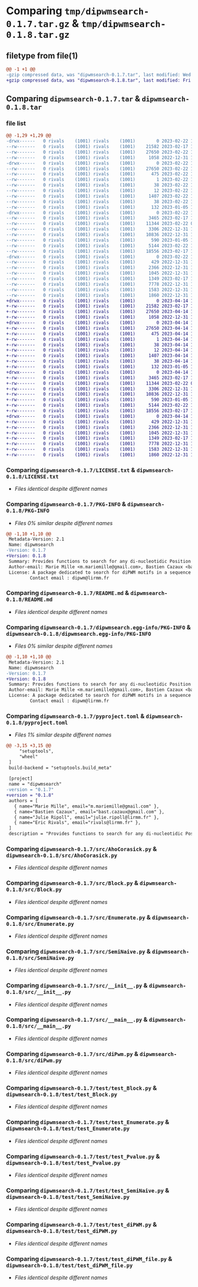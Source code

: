 # Comparing `tmp/dipwmsearch-0.1.7.tar.gz` & `tmp/dipwmsearch-0.1.8.tar.gz`

## filetype from file(1)

```diff
@@ -1 +1 @@
-gzip compressed data, was "dipwmsearch-0.1.7.tar", last modified: Wed Feb 22 17:27:51 2023, max compression
+gzip compressed data, was "dipwmsearch-0.1.8.tar", last modified: Fri Apr 14 16:50:17 2023, max compression
```

## Comparing `dipwmsearch-0.1.7.tar` & `dipwmsearch-0.1.8.tar`

### file list

```diff
@@ -1,29 +1,29 @@
-drwx------   0 rivals    (1001) rivals    (1001)        0 2023-02-22 17:27:51.204840 dipwmsearch-0.1.7/
--rw-------   0 rivals    (1001) rivals    (1001)    21582 2023-02-17 15:45:14.000000 dipwmsearch-0.1.7/LICENSE.txt
--rw-------   0 rivals    (1001) rivals    (1001)    27650 2023-02-22 17:27:51.204840 dipwmsearch-0.1.7/PKG-INFO
--rw-------   0 rivals    (1001) rivals    (1001)     1058 2022-12-31 18:32:39.000000 dipwmsearch-0.1.7/README.md
-drwx------   0 rivals    (1001) rivals    (1001)        0 2023-02-22 17:27:51.200840 dipwmsearch-0.1.7/dipwmsearch.egg-info/
--rw-------   0 rivals    (1001) rivals    (1001)    27650 2023-02-22 17:27:51.000000 dipwmsearch-0.1.7/dipwmsearch.egg-info/PKG-INFO
--rw-------   0 rivals    (1001) rivals    (1001)      475 2023-02-22 17:27:51.000000 dipwmsearch-0.1.7/dipwmsearch.egg-info/SOURCES.txt
--rw-------   0 rivals    (1001) rivals    (1001)        1 2023-02-22 17:27:51.000000 dipwmsearch-0.1.7/dipwmsearch.egg-info/dependency_links.txt
--rw-------   0 rivals    (1001) rivals    (1001)       38 2023-02-22 17:27:51.000000 dipwmsearch-0.1.7/dipwmsearch.egg-info/requires.txt
--rw-------   0 rivals    (1001) rivals    (1001)       12 2023-02-22 17:27:51.000000 dipwmsearch-0.1.7/dipwmsearch.egg-info/top_level.txt
--rw-------   0 rivals    (1001) rivals    (1001)     1407 2023-02-22 17:00:23.000000 dipwmsearch-0.1.7/pyproject.toml
--rw-------   0 rivals    (1001) rivals    (1001)       38 2023-02-22 17:27:51.204840 dipwmsearch-0.1.7/setup.cfg
--rw-------   0 rivals    (1001) rivals    (1001)      132 2023-01-05 13:30:16.000000 dipwmsearch-0.1.7/setup.py
-drwx------   0 rivals    (1001) rivals    (1001)        0 2023-02-22 17:27:51.200840 dipwmsearch-0.1.7/src/
--rw-------   0 rivals    (1001) rivals    (1001)     3465 2023-02-17 15:45:14.000000 dipwmsearch-0.1.7/src/AhoCorasick.py
--rw-------   0 rivals    (1001) rivals    (1001)    11344 2023-02-22 09:25:42.000000 dipwmsearch-0.1.7/src/Block.py
--rw-------   0 rivals    (1001) rivals    (1001)     3306 2022-12-31 18:32:39.000000 dipwmsearch-0.1.7/src/Enumerate.py
--rw-------   0 rivals    (1001) rivals    (1001)    10836 2022-12-31 18:32:39.000000 dipwmsearch-0.1.7/src/SemiNaive.py
--rw-------   0 rivals    (1001) rivals    (1001)      590 2023-01-05 13:30:16.000000 dipwmsearch-0.1.7/src/__init__.py
--rw-------   0 rivals    (1001) rivals    (1001)     5144 2023-02-22 10:20:38.000000 dipwmsearch-0.1.7/src/__main__.py
--rw-------   0 rivals    (1001) rivals    (1001)    18556 2023-02-17 15:45:14.000000 dipwmsearch-0.1.7/src/diPwm.py
-drwx------   0 rivals    (1001) rivals    (1001)        0 2023-02-22 17:27:51.200840 dipwmsearch-0.1.7/test/
--rw-------   0 rivals    (1001) rivals    (1001)      429 2022-12-31 18:32:39.000000 dipwmsearch-0.1.7/test/test_Aho.py
--rw-------   0 rivals    (1001) rivals    (1001)     2366 2022-12-31 18:32:39.000000 dipwmsearch-0.1.7/test/test_Block.py
--rw-------   0 rivals    (1001) rivals    (1001)     1045 2022-12-31 18:32:39.000000 dipwmsearch-0.1.7/test/test_Enumerate.py
--rw-------   0 rivals    (1001) rivals    (1001)     1349 2023-02-17 15:45:14.000000 dipwmsearch-0.1.7/test/test_Pvalue.py
--rw-------   0 rivals    (1001) rivals    (1001)     7778 2022-12-31 18:32:39.000000 dipwmsearch-0.1.7/test/test_SemiNaive.py
--rw-------   0 rivals    (1001) rivals    (1001)     1583 2022-12-31 18:32:39.000000 dipwmsearch-0.1.7/test/test_diPWM.py
--rw-------   0 rivals    (1001) rivals    (1001)     1860 2022-12-31 18:32:39.000000 dipwmsearch-0.1.7/test/test_diPWM_file.py
+drwx------   0 rivals    (1001) rivals    (1001)        0 2023-04-14 16:50:17.934685 dipwmsearch-0.1.8/
+-rw-------   0 rivals    (1001) rivals    (1001)    21582 2023-02-17 15:45:14.000000 dipwmsearch-0.1.8/LICENSE.txt
+-rw-------   0 rivals    (1001) rivals    (1001)    27650 2023-04-14 16:50:17.934685 dipwmsearch-0.1.8/PKG-INFO
+-rw-------   0 rivals    (1001) rivals    (1001)     1058 2022-12-31 18:32:39.000000 dipwmsearch-0.1.8/README.md
+drwx------   0 rivals    (1001) rivals    (1001)        0 2023-04-14 16:50:17.934685 dipwmsearch-0.1.8/dipwmsearch.egg-info/
+-rw-------   0 rivals    (1001) rivals    (1001)    27650 2023-04-14 16:50:17.000000 dipwmsearch-0.1.8/dipwmsearch.egg-info/PKG-INFO
+-rw-------   0 rivals    (1001) rivals    (1001)      475 2023-04-14 16:50:17.000000 dipwmsearch-0.1.8/dipwmsearch.egg-info/SOURCES.txt
+-rw-------   0 rivals    (1001) rivals    (1001)        1 2023-04-14 16:50:17.000000 dipwmsearch-0.1.8/dipwmsearch.egg-info/dependency_links.txt
+-rw-------   0 rivals    (1001) rivals    (1001)       38 2023-04-14 16:50:17.000000 dipwmsearch-0.1.8/dipwmsearch.egg-info/requires.txt
+-rw-------   0 rivals    (1001) rivals    (1001)       12 2023-04-14 16:50:17.000000 dipwmsearch-0.1.8/dipwmsearch.egg-info/top_level.txt
+-rw-------   0 rivals    (1001) rivals    (1001)     1407 2023-04-14 16:50:10.000000 dipwmsearch-0.1.8/pyproject.toml
+-rw-------   0 rivals    (1001) rivals    (1001)       38 2023-04-14 16:50:17.934685 dipwmsearch-0.1.8/setup.cfg
+-rw-------   0 rivals    (1001) rivals    (1001)      132 2023-01-05 13:30:16.000000 dipwmsearch-0.1.8/setup.py
+drwx------   0 rivals    (1001) rivals    (1001)        0 2023-04-14 16:50:17.934685 dipwmsearch-0.1.8/src/
+-rw-------   0 rivals    (1001) rivals    (1001)     3465 2023-02-17 15:45:14.000000 dipwmsearch-0.1.8/src/AhoCorasick.py
+-rw-------   0 rivals    (1001) rivals    (1001)    11344 2023-02-22 09:25:42.000000 dipwmsearch-0.1.8/src/Block.py
+-rw-------   0 rivals    (1001) rivals    (1001)     3306 2022-12-31 18:32:39.000000 dipwmsearch-0.1.8/src/Enumerate.py
+-rw-------   0 rivals    (1001) rivals    (1001)    10836 2022-12-31 18:32:39.000000 dipwmsearch-0.1.8/src/SemiNaive.py
+-rw-------   0 rivals    (1001) rivals    (1001)      590 2023-01-05 13:30:16.000000 dipwmsearch-0.1.8/src/__init__.py
+-rw-------   0 rivals    (1001) rivals    (1001)     5144 2023-02-22 10:20:38.000000 dipwmsearch-0.1.8/src/__main__.py
+-rw-------   0 rivals    (1001) rivals    (1001)    18556 2023-02-17 15:45:14.000000 dipwmsearch-0.1.8/src/diPwm.py
+drwx------   0 rivals    (1001) rivals    (1001)        0 2023-04-14 16:50:17.934685 dipwmsearch-0.1.8/test/
+-rw-------   0 rivals    (1001) rivals    (1001)      429 2022-12-31 18:32:39.000000 dipwmsearch-0.1.8/test/test_Aho.py
+-rw-------   0 rivals    (1001) rivals    (1001)     2366 2022-12-31 18:32:39.000000 dipwmsearch-0.1.8/test/test_Block.py
+-rw-------   0 rivals    (1001) rivals    (1001)     1045 2022-12-31 18:32:39.000000 dipwmsearch-0.1.8/test/test_Enumerate.py
+-rw-------   0 rivals    (1001) rivals    (1001)     1349 2023-02-17 15:45:14.000000 dipwmsearch-0.1.8/test/test_Pvalue.py
+-rw-------   0 rivals    (1001) rivals    (1001)     7778 2022-12-31 18:32:39.000000 dipwmsearch-0.1.8/test/test_SemiNaive.py
+-rw-------   0 rivals    (1001) rivals    (1001)     1583 2022-12-31 18:32:39.000000 dipwmsearch-0.1.8/test/test_diPWM.py
+-rw-------   0 rivals    (1001) rivals    (1001)     1860 2022-12-31 18:32:39.000000 dipwmsearch-0.1.8/test/test_diPWM_file.py
```

### Comparing `dipwmsearch-0.1.7/LICENSE.txt` & `dipwmsearch-0.1.8/LICENSE.txt`

 * *Files identical despite different names*

### Comparing `dipwmsearch-0.1.7/PKG-INFO` & `dipwmsearch-0.1.8/PKG-INFO`

 * *Files 0% similar despite different names*

```diff
@@ -1,10 +1,10 @@
 Metadata-Version: 2.1
 Name: dipwmsearch
-Version: 0.1.7
+Version: 0.1.8
 Summary: Provides functions to search for any di-nucleotidic Position Weight Matrix (di-PWM) in a genomic sequence (IUPAC compliant).
 Author-email: Marie Mille <m.mariemille@gmail.com>, Bastien Cazaux <bast.cazaux@gmail.com>, Julie Ripoll <julie.ripoll@lirmm.fr>, Eric Rivals <rivals@lirmm.fr>
 License: A package dedicated to search for diPWM motifs in a sequence or a text. Copyright CNRS 2021-; by Marie Mille, Bastien Cazaux, Julie Ripoll and Eric Rivals.
         Contact email : dipwm@lirmm.fr
```

### Comparing `dipwmsearch-0.1.7/README.md` & `dipwmsearch-0.1.8/README.md`

 * *Files identical despite different names*

### Comparing `dipwmsearch-0.1.7/dipwmsearch.egg-info/PKG-INFO` & `dipwmsearch-0.1.8/dipwmsearch.egg-info/PKG-INFO`

 * *Files 0% similar despite different names*

```diff
@@ -1,10 +1,10 @@
 Metadata-Version: 2.1
 Name: dipwmsearch
-Version: 0.1.7
+Version: 0.1.8
 Summary: Provides functions to search for any di-nucleotidic Position Weight Matrix (di-PWM) in a genomic sequence (IUPAC compliant).
 Author-email: Marie Mille <m.mariemille@gmail.com>, Bastien Cazaux <bast.cazaux@gmail.com>, Julie Ripoll <julie.ripoll@lirmm.fr>, Eric Rivals <rivals@lirmm.fr>
 License: A package dedicated to search for diPWM motifs in a sequence or a text. Copyright CNRS 2021-; by Marie Mille, Bastien Cazaux, Julie Ripoll and Eric Rivals.
         Contact email : dipwm@lirmm.fr
```

### Comparing `dipwmsearch-0.1.7/pyproject.toml` & `dipwmsearch-0.1.8/pyproject.toml`

 * *Files 1% similar despite different names*

```diff
@@ -3,15 +3,15 @@
     "setuptools",
     "wheel"
 ]
 build-backend = "setuptools.build_meta"
 
 [project]
 name = "dipwmsearch"
-version = "0.1.7"
+version = "0.1.8"
 authors = [
   { name="Marie Mille", email="m.mariemille@gmail.com" },
   { name="Bastien Cazaux", email="bast.cazaux@gmail.com" },
   { name="Julie Ripoll", email="julie.ripoll@lirmm.fr" },
   { name="Eric Rivals", email="rivals@lirmm.fr" },
 ]
 description = "Provides functions to search for any di-nucleotidic Position Weight Matrix (di-PWM) in a genomic sequence (IUPAC compliant)."
```

### Comparing `dipwmsearch-0.1.7/src/AhoCorasick.py` & `dipwmsearch-0.1.8/src/AhoCorasick.py`

 * *Files identical despite different names*

### Comparing `dipwmsearch-0.1.7/src/Block.py` & `dipwmsearch-0.1.8/src/Block.py`

 * *Files identical despite different names*

### Comparing `dipwmsearch-0.1.7/src/Enumerate.py` & `dipwmsearch-0.1.8/src/Enumerate.py`

 * *Files identical despite different names*

### Comparing `dipwmsearch-0.1.7/src/SemiNaive.py` & `dipwmsearch-0.1.8/src/SemiNaive.py`

 * *Files identical despite different names*

### Comparing `dipwmsearch-0.1.7/src/__init__.py` & `dipwmsearch-0.1.8/src/__init__.py`

 * *Files identical despite different names*

### Comparing `dipwmsearch-0.1.7/src/__main__.py` & `dipwmsearch-0.1.8/src/__main__.py`

 * *Files identical despite different names*

### Comparing `dipwmsearch-0.1.7/src/diPwm.py` & `dipwmsearch-0.1.8/src/diPwm.py`

 * *Files identical despite different names*

### Comparing `dipwmsearch-0.1.7/test/test_Block.py` & `dipwmsearch-0.1.8/test/test_Block.py`

 * *Files identical despite different names*

### Comparing `dipwmsearch-0.1.7/test/test_Enumerate.py` & `dipwmsearch-0.1.8/test/test_Enumerate.py`

 * *Files identical despite different names*

### Comparing `dipwmsearch-0.1.7/test/test_Pvalue.py` & `dipwmsearch-0.1.8/test/test_Pvalue.py`

 * *Files identical despite different names*

### Comparing `dipwmsearch-0.1.7/test/test_SemiNaive.py` & `dipwmsearch-0.1.8/test/test_SemiNaive.py`

 * *Files identical despite different names*

### Comparing `dipwmsearch-0.1.7/test/test_diPWM.py` & `dipwmsearch-0.1.8/test/test_diPWM.py`

 * *Files identical despite different names*

### Comparing `dipwmsearch-0.1.7/test/test_diPWM_file.py` & `dipwmsearch-0.1.8/test/test_diPWM_file.py`

 * *Files identical despite different names*

